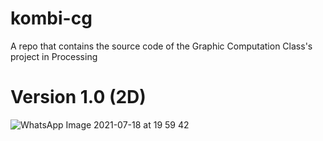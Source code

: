 # kombi-cg
A repo that contains the source code of the Graphic Computation Class's project in Processing

# Version 1.0 (2D)
![WhatsApp Image 2021-07-18 at 19 59 42](https://user-images.githubusercontent.com/42882414/126166594-c27c5851-f7b0-45a0-a260-c21ea16cf0eb.jpeg)
